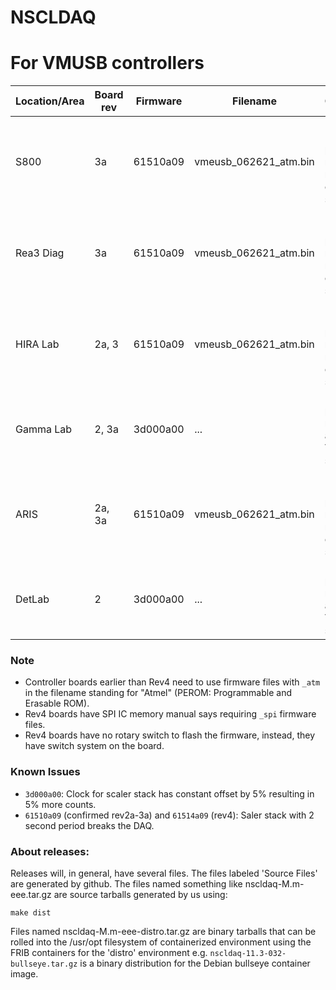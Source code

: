 # NSCLDAQ
# For VMUSB controllers

| Location/Area | Board rev | Firmware | Filename | Comments |
| --- | --- | --- | --- | --- |
| S800 | 3a | 61510a09 | vmeusb_062621_atm.bin | Issue with 2sec-periodic readout, no end event signal |
| Rea3 Diag | 3a | 61510a09 | vmeusb_062621_atm.bin | Issue with 2sec-periodic readout, no end event signal |
| HIRA Lab | 2a, 3 | 61510a09 | vmeusb_062621_atm.bin | Issue with 2sec-periodic readout, no end event signal |
| Gamma Lab | 2, 3a | 3d000a00 | ... | Issue with periodic readout affecting VME scalers |
| ARIS | 2a, 3a | 61510a09 | vmeusb_062621_atm.bin | Issue with 2sec-periodic readout, no end event signal |
| DetLab | 2 | 3d000a00 | ... | Issue with periodic readout affecting VME scalers |

### Note

- Controller boards earlier than Rev4 need to use firmware files with `_atm` in the filename standing for "Atmel" (PEROM: Programmable and Erasable ROM).
- Rev4 boards have SPI IC memory manual says requiring `_spi` firmware files.
- Rev4 boards have no rotary switch to flash the firmware, instead, they have switch system on the board.

### Known Issues

- `3d000a00`: Clock for scaler stack has constant offset by 5% resulting in 5% more counts.
- `61510a09` (confirmed rev2a-3a) and `61514a09` (rev4): Saler stack with 2 second period breaks the DAQ.

### About releases:
   Releases will, in general, have several files.  The files labeled 'Source Files' are generated by github.  The files named something like nscldaq-M.m-eee.tar.gz are source tarballs generated by us using:
   
   ```make dist```

Files named nscldaq-M.m-eee-distro.tar.gz are binary tarballs that can be rolled into the /usr/opt filesystem of containerized environment using the FRIB containers for the 'distro'  environment e.g. ```nscldaq-11.3-032-bullseye.tar.gz``` is a binary distribution for the Debian bullseye container image. 
